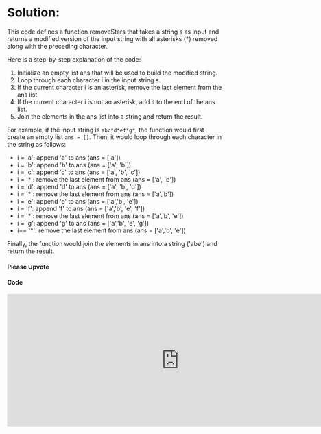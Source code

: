 # Solution:
This code defines a function removeStars that takes a string s as input and returns a modified version of the input string with all asterisks (*) removed along with the preceding character.

Here is a step-by-step explanation of the code:
1. Initialize an empty list ans that will be used to build the modified string.
2. Loop through each character i in the input string s.
3. If the current character i is an asterisk, remove the last element from the ans list.
4. If the current character i is not an asterisk, add it to the end of the ans list.
5. Join the elements in the ans list into a string and return the result.

For example, if the input string is ``abc*d*ef*g*``, the function would first create an empty list ``ans = []``. Then, it would loop through each character in the string as follows:
- i = 'a': append 'a' to ans (ans = ['a'])
- i = 'b': append 'b' to ans (ans = ['a', 'b'])
- i = 'c': append 'c' to ans (ans = ['a', 'b', 'c'])
- i = '*': remove the last element from ans (ans = ['a', 'b'])
- i = 'd': append 'd' to ans (ans = ['a', 'b', 'd'])
- i = '*': remove the last element from ans (ans = ['a','b'])
- i = 'e': append 'e' to ans (ans = ['a','b', 'e'])
- i = 'f': append 'f' to ans (ans = ['a','b', 'e', 'f'])
- i = '*': remove the last element from ans (ans = ['a','b', 'e'])
- i = 'g': append 'g' to ans (ans = ['a','b', 'e', 'g'])
- i== '*': remove the last element from ans (ans = ['a','b', 'e'])

Finally, the function would join the elements in ans into a string ('abe') and return the result.
#### Please Upvote 
#### Code
<iframe src="https://leetcode.com/playground/jEUgwsYM/shared" frameBorder="0" width="800" height="310"></iframe>


